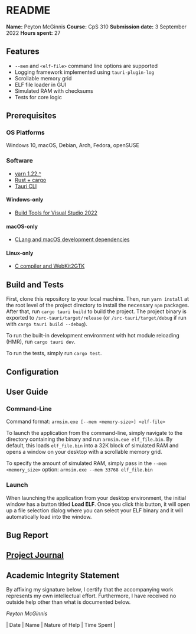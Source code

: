 # README

**Name:** Peyton McGinnis
**Course:** CpS 310
**Submission date:** 3 September 2022
**Hours spent:** 27

## Features

- `--mem` and `<elf-file>` command line options are supported
- Logging framework implemented using `tauri-plugin-log`
- Scrollable memory grid
- ELF file loader in GUI
- Simulated RAM with checksums
- Tests for core logic

## Prerequisites

### OS Platforms

Windows 10, macOS, Debian, Arch, Fedora, openSUSE

### Software

- [yarn 1.22.^](https://classic.yarnpkg.com/en/docs/install)
- [Rust + cargo](https://www.rust-lang.org/)
- [Tauri CLI](https://tauri.app/v1/guides/getting-started/setup/html-css-js#create-the-rust-project)

#### Windows-only
- [Build Tools for Visual Studio 2022](https://visualstudio.microsoft.com/visual-cpp-build-tools/)

#### macOS-only

- [CLang and macOS development dependencies](https://tauri.app/v1/guides/getting-started/prerequisites#1-clang-and-macos-development-dependencies)

#### Linux-only

- [C compiler and WebKit2GTK](https://tauri.app/v1/guides/getting-started/prerequisites#1-system-dependencies)

## Build and Tests

First, clone this repository to your local machine. Then, run `yarn install` at the root level of the project directory to install the necessary `npm` packages. After that, run `cargo tauri build` to build the project. The project binary is exported to `/src-tauri/target/release` (or `/src-tauri/target/debug` if run with `cargo tauri build --debug`).

To run the built-in development environment with hot module reloading (HMR), run `cargo tauri dev`.

To run the tests, simply run `cargo test`.

## Configuration

## User Guide

### Command-Line

Command format: `armsim.exe [--mem <memory-size>] <elf-file>`

To launch the application from the command-line, simply navigate to the directory containing the binary and run `armsim.exe elf_file.bin`. By default, this loads `elf_file.bin` into a 32K block of simulated RAM and opens a window on your desktop with a scrollable memory grid.

To specify the amount of simulated RAM, simply pass in the `--mem <memory_size>` option: `armsim.exe --mem 33768 elf_file.bin`

### Launch

When launching the application from your desktop environment, the initial window has a button titled **Load ELF**. Once you click this button, it will open up a file selection dialog where you can select your ELF binary and it will automatically load into the window.

## Bug Report

## [Project Journal](CHANGELOG.md)

## Academic Integrity Statement

By affixing my signature below, I certify that the accompanying work represents my own intellectual effort. Furthermore, I have received no outside help other than what is documented below.

*Peyton McGinnis*

| Date | Name | Nature of Help | Time Spent | 